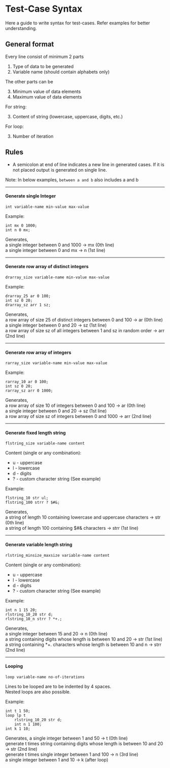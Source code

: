 # Test-Case Syntax
Here a guide to write syntax for test-cases. Refer examples for better understanding.

## General format
Every line consist of minimum 2 parts

1. Type of data to be generated
2. Variable name (should contain alphabets only)

The other parts can be

3. Minimum value of data elements
4. Maximum value of data elements

For string:

3. Content of string (lowercase, uppercase, digits, etc.)

For loop:

3. Number of iteration

## Rules
* A semicolon at end of line indicates a new line in generated cases. If it is not placed output is generated on single line.


Note: In below examples, `between a and b` also includes a and b

***
#### Generate single Integer

```
int variable-name min-value max-value
```
Example: 
```
int mx 0 1000;
int n 0 mx;
```
Generates,<br>
a single integer between 0 and 1000 -> mx (0th line)<br>
a single integer between 0 and mx -> n (1st line)<br>

---
#### Generate row array of distinct integers
```
drarray_size variable-name min-value max-value
```
Example:
```
drarray_25 ar 0 100;
int sz 0 20;
drarray_sz arr 1 sz;
```
Generates,<br>
a row array of size 25 of distinct integers between 0 and 100 -> ar (0th line)<br>
a single integer between 0 and 20 -> sz (1st line)<br>
a row array of size sz of all integers between 1 and sz in random order -> arr (2nd line)<br>

---
#### Generate row array of integers
```
rarray_size variable-name min-value max-value
```
Example: 
```
rarray_10 ar 0 100;
int sz 0 20;
rarray_sz arr 0 1000;
```
Generates,<br>
a row array of size 10 of integers between 0 and 100 -> ar (0th line)<br>
a single integer between 0 and 20 -> sz (1st line)<br>
a row array of size sz of integers between 0 and 1000 -> arr (2nd line)<br>

---
#### Generate fixed length string
```
flstring_size variable-name content
```
Content (single or any combination):

- u - uppercase
- l - lowercase
- d - digits
- ? - custom character string (See example)

Example: 
```
flstring_10 str ul;
flstring_100 strr ? $#&;
```
Generates,<br>
a string of length 10 containing lowercase and uppercase characters  -> str (0th line)<br>
a string of length 100 containing $#& characters  -> strr (1st line)<br>

---
#### Generate variable length string
```
rlstring_minsize_maxsize variable-name content
```
Content (single or any combination):

- u - uppercase
- l - lowercase
- d - digits
- ? - custom character string (See example)

Example: 
```
int n 1 15 20;
rlstring_10_20 str d;
rlstring_10_n strr ? *+.;
```
Generates,<br>
a single integer between 15 and 20 -> n (0th line)<br>
a string containing digits whose length is between 10 and 20  -> str (1st line)<br>
a string containing \*+. characters whose length is between 10 and n -> strr (2nd line)<br>

---
#### Looping
```
loop variable-name no-of-iterations
```

Lines to be looped are to be indented by 4 spaces.<br>
Nested loops are also possible.

Example: 
```
int t 1 50;
loop lp t
    rlstring_10_20 str d;
    int n 1 100;
int k 1 10;
```
Generates,
a single integer between 1 and 50 -> t (0th line)<br>
generate t times string containing digits whose length is between 10 and 20  -> str (2nd line)<br>
generate t times single integer between 1 and 100 -> n (3rd line)<br>
a single integer between 1 and 10 -> k (after loop)<br>
